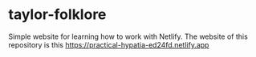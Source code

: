 # taylor-folklore

Simple website for learning how to work with Netlify.
The website of this repository is this https://practical-hypatia-ed24fd.netlify.app
